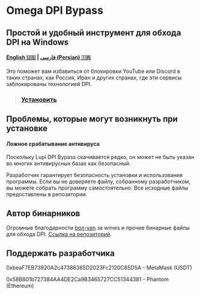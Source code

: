 # Omega DPI Bypass
## Простой и удобный инструмент для обхода DPI на Windows
#### [English 🇺🇸](https://github.com/0netervezer0/Omega-DPI-Bypass/blob/main/README.md)  |  [فارسی (Persian) 🇮🇷](https://github.com/0netervezer0/Omega-DPI-Bypass/blob/main/README_fa.md)
Это поможет вам избавиться от блокировки YouTube или Discord в таких странах, как Россия, Иран и других странах, где эти сервисы заблокированы технологией DPI.
> ### [Установить](https://github.com/0netervezer0/Omega-DPI-Bypass/releases/tag/2.2)
## Проблемы, которые могут возникнуть при установке
#### Ложное срабатывание антивируса
Поскольку Lupi DPI Bypass скачивается редко, он может не быть указан во многих антивирусных базах как безопасный.

Разработчик гарантирует безопасность установки и использования программы. Если вы не доверяете файлу, собранному разработчиком, вы можете собрать программу самостоятельно. Все исходные файлы предоставлены в репозитории.
## Автор бинарников
Огромные благодарности [bол-van](https://github.com/bol-van) за winws и прочие бинарные файлы для обхода DPI.
[Ссылка на репозиторий](https://github.com/bol-van/zapret).
## Поддержать разработчика
0xbeaF7EB73920A2c47388365D2023Fc2120C65D5A - MetaMask (USDT)

0x58B801b727384AA4DE2Ca9B3465727CC51344381 - Phantom (Ethereum)
